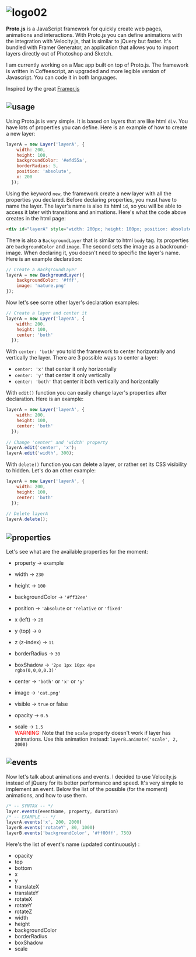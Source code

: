 # ![logo02](https://cloud.githubusercontent.com/assets/1908782/6528859/352a62a0-c425-11e4-8eab-fe532ab03beb.png)

<b>Proto.js</b> is a JavaScript framework for quickly create web pages, animations and interactions. With Proto.js you can define animations with the integration with Velocity.js, that is similar to jQuery but faster. It's bundled with Framer Generator, an application that allows you to import layers directly out of Photoshop and Sketch.

I am currently working on a Mac app built on top of Proto.js. The framework is written in Coffeescript, an upgraded and more legible version of Javascript. You can code it in both languages.

Inspired by the great <a href="https://github.com/koenbok/Framer">Framer.js</a>

## ![usage](https://cloud.githubusercontent.com/assets/1908782/6525384/3c5a0230-c405-11e4-8a60-d563c9f97e4c.png)
Using Proto.js is very simple. It is based on layers that are like html <code>div</code>. You have lots of properties you can define. Here is an example of how to create a new layer:

```javascript
layerA = new Layer('layerA', {
    width: 200,
    height: 100,
    backgroundColor: '#efd55a',
    borderRadius: 5,
    position: 'absolute',
    x: 200
  });
```

Using the keyword <code>new</code>, the framework create a new layer with all the properties you declared. Before declaring properties, you must have to name the layer. The layer's name is also its html <code>id</code>, so you will be able to access it later with transitions and animations. Here's what the code above creates in the html page:

```html
<div id="layerA" style="width: 200px; height: 100px; position: absolute; left: 200px; border-radius: 5px; background-color: rgb(239, 213, 90);"></div>
```

There is also a <code>BackgroundLayer</code> that is similar to html <code>body</code> tag. Its properties are <code>backgroundColor</code> and <code>image</code>. The second sets the image as a backround-image. When declaring it, you doesn't need to specific the layer's name. Here is an example declaration:

```javascript
// Create a BackgroundLayer
layerA = new BackgroundLayer({
    backgroundColor: '#fff',
    image: 'nature.png'
});
```

Now let's see some other layer's declaration examples:

```javascript
// Create a layer and center it
layerA = new Layer('layerA', {
    width: 200,
    height: 100,
    center: 'both'
  });
```

With <code>center: 'both'</code> you told the framework to center horizontally and vertically the layer. There are 3 possible ways to center a layer:
- <code>center: 'x'</code> that center it only horizontally
- <code>center: 'y'</code> that center it only vertically
- <code>center: 'both'</code> that center it both vertically and horizontally

With <code>edit()</code> function you can easily change layer's properties after declaration. Here is an example:

```javascript
layerA = new Layer('layerA', {
    width: 200,
    height: 100,
    center: 'both'
  });
  
// Change 'center' and 'width' property
layerA.edit('center', 'x');
layerA.edit('width', 300);
```

With <code>delete()</code> function you can delete a layer, or rather set its CSS visibility to hidden. Let's do an other example:

```javascript
layerA = new Layer('layerA', {
    width: 200,
    height: 100,
    center: 'both'
  });
  
// Delete layerA
layerA.delete();
```
## ![properties](https://cloud.githubusercontent.com/assets/1908782/6535029/27edbade-c442-11e4-836c-99f0e97780d1.png)

Let's see what are the available properties for the moment:
- property -> example

- width -> <code>230</code>
- height -> <code>100</code>
- backgroundColor -> <code>'#ff32ee'</code>
- position -> <code>'absolute</code> or <code>'relative</code> or <code>'fixed'</code>
- x (left) -> <code>20</code>
- y (top) -> <code>0</code>
- z (z-index) -> <code>11</code>
- borderRadius -> <code>30</code>
- boxShadow -> <code>'2px 1px 10px 4px rgba(0,0,0,0.3)'</code>
- center -> <code>'both'</code> or <code>'x'</code> or <code>'y'</code>
- image -> <code>'cat.png'</code>
- visible -> <code>true</code> or </code>false</code>
- opacity -> <code>0.5</code>
- scale -> <code>1.5</code> </br>
    <span style="color: red;">WARNING:</span> Note that the <code>scale</code> property doesn't work if layer has animations. Use this animation instead: <code>layerB.animate('scale', 2, 2000)</code>

## ![events](https://cloud.githubusercontent.com/assets/1908782/6529069/897e4b36-c426-11e4-87d2-c3d7e03aea94.png)

Now let's talk about animations and events. I decided to use Velocity.js instead of jQuery for its better performance and speed. It's very simple to implement an event. Below the list of the possible (for the moment) animations, and how to use them.

```javascript
/* -- SYNTAX -- */
layer.events(eventName, property, duration)
/* -- EXAMPLE -- */
layerA.events('x', 200, 2000)
layerB.events('rotateY', 80, 1000)
layerB.events('backgroundColor', '#ff00ff', 750)
```

Here's the list of event's name (updated continuously) :
- opacity
- top
- bottom
- x
- y
- translateX
- translateY
- rotateX
- rotateY
- rotateZ
- width
- height
- backgroundColor
- borderRadius
- boxShadow
- scale

<!--[layers](https://cloud.githubusercontent.com/assets/1908782/6525190/d9ca43a2-c402-11e4-8a43-df73467d71a9.png)
[layers01](https://cloud.githubusercontent.com/assets/1908782/6525207/0c32e36c-c403-11e4-9616-d2dd00e290d0.png)
[layers02](https://cloud.githubusercontent.com/assets/1908782/6525215/2979f618-c403-11e4-824c-d2e2fba7fd51.png)-->




